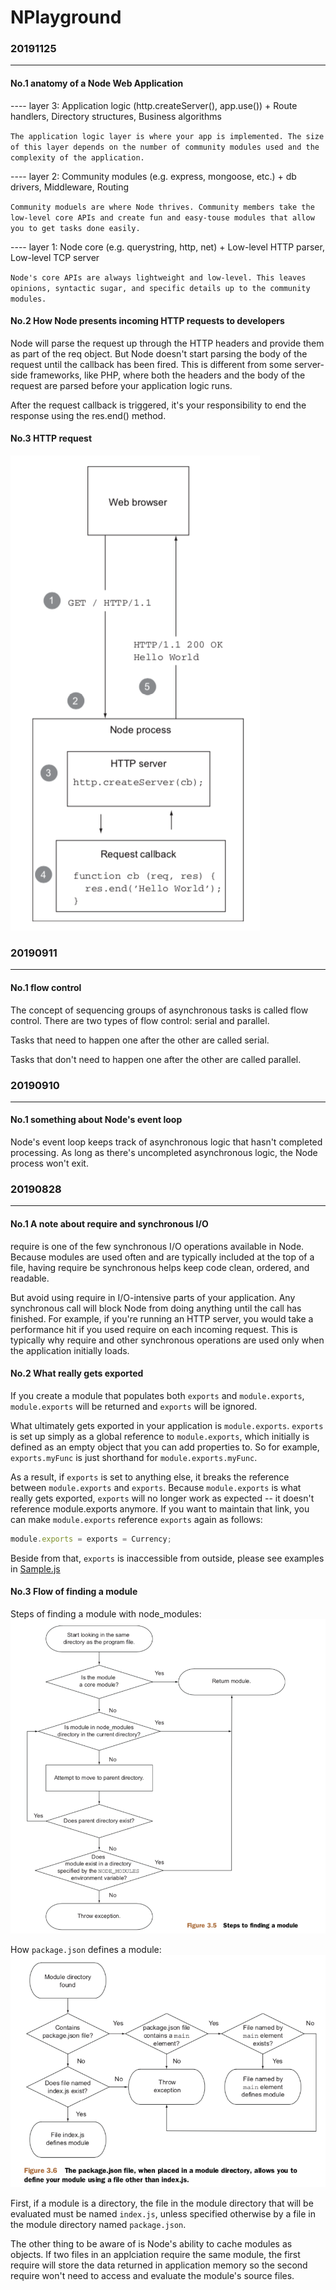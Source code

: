 # NPlayground

### 20191125
***
#### No.1 anatomy of a Node Web Application
---- layer 3: Application logic (http.createServer(), app.use()) + Route handlers, Directory structures, Business algorithms

`The application logic layer is where your app is implemented. The size of this layer depends on the number of community modules used and the complexity of the application.`

---- layer 2: Community modules (e.g. express, mongoose, etc.) + db drivers, Middleware, Routing

`Community moduels are where Node thrives. Community members take the low-level core APIs and create fun and easy-touse modules that allow you to get tasks done easily.`


---- layer 1: Node core (e.g. querystring, http, net) + Low-level HTTP parser, Low-level TCP server

`Node's core APIs are always lightweight and low-level. This leaves opinions, syntactic sugar, and specific details up to the community modules.`

#### No.2 How Node presents incoming HTTP requests to developers
Node will parse the request up through the HTTP headers and provide them as part of the req object. But Node doesn't start parsing the body of the request until the callback has been fired. This is different from some server-side frameworks, like PHP, where both the headers and the body of the request are parsed before your application logic runs.

After the request callback is triggered, it's your responsibility to end the response using the res.end() method.

#### No.3 HTTP request

![Lifecyle of an HTTP request](./imgs/20191125_lifecyle_of_an_http_request.png)


### 20190911
***
#### No.1 flow control
The concept of sequencing groups of asynchronous tasks is called flow control. There are two types of flow control: serial and parallel.

Tasks that need to happen one after the other are called serial. 

Tasks that don't need to happen one after the other are called parallel. 

### 20190910
***
#### No.1 something about Node's event loop
Node's event loop keeps track of asynchronous logic that hasn't completed processing. As long as there's uncompleted asynchronous logic, the Node process won't exit.


### 20190828
***
#### No.1 A note about require and synchronous I/O
require is one of the few synchronous I/O operations available in Node. Because modules are used often and are typically included at the top of a file, having require be synchronous helps keep code clean, ordered, and readable.

But avoid using require in I/O-intensive parts of your application. Any synchronous call will block Node from doing anything until the call has finished. For example, if you're running an HTTP server, you would take a performance hit if you used require on each incoming request. This is typically why require and other synchronous operations are used only when the application initially loads.

#### No.2 What really gets exported
If you create a module that populates both `exports` and `module.exports`, `module.exports` will be returned and `exports` will be ignored.

What ultimately gets exported in your application is `module.exports`. `exports` is set up simply as a global reference to `module.exports`, which initially is defined as an empty object that you can add properties to. So for example, `exports.myFunc` is just shorthand for `module.exports.myFunc`.

As a result, if `exports` is set to anything else, it breaks the reference between `module.exports` and `exports`. Because `module.exports` is what really gets exported, `exports` will no longer work as expected -- it doesn't reference module.exports anymore. If you want to maintain that link, you can make `module.exports` reference `exports` again as follows:

```javascript
module.exports = exports = Currency;
```
Beside from that, `exports` is inaccessible from outside, please see examples in [Sample.js](./basics/Sample.js)

#### No.3 Flow of finding a module

Steps of finding a module with node_modules:
![Steps of finding a module](./imgs/20190828_flow_of_finding_modules.png)


How `package.json` defines a module:
![package_define_modules](./imgs/20190828_how_package_define_a_module.png)

First, if a module is a directory, the file in the module directory that will be evaluated must be named `index.js`, unless specified otherwise by a file in the module directory named `package.json`.

The other thing to be aware of is Node's ability to cache modules as objects. If two files in an applciation require the same module, the first require will store the data returned in application memory so the second require won't need to access and evaluate the module's source files.

